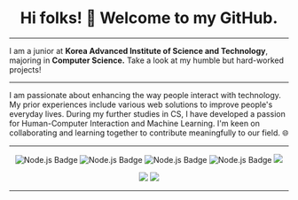 <h1  align="center"> Hi folks! 👋 Welcome to my GitHub.</h1>
<hr>

I am a junior at **Korea Advanced Institute of Science and Technology**, majoring in **Computer Science.** Take a look at my humble but hard-worked projects!

<hr align="center">
  I am passionate about enhancing the way people interact with technology. My prior experiences include various web solutions to improve people's everyday lives. During my further studies in CS, I have developed a passion for Human-Computer Interaction and Machine Learning. I'm keen on collaborating and learning together to contribute meaningfully to our field. 🌐
 <hr>
  <tr></tr><p align="center">
    
<img src="https://img.shields.io/badge/c++-%2300599C.svg?style=for-the-badge&logo=c%2B%2B&logoColor=white" alt="Node.js Badge">
<img src="https://img.shields.io/badge/node.js-6DA55F?style=for-the-badge&logo=node.js&logoColor=white" alt="Node.js Badge">
<img src="https://img.shields.io/badge/mysql-4479A1.svg?style=for-the-badge&logo=mysql&logoColor=white" alt="Node.js Badge">
<img src="https://img.shields.io/badge/javascript-%23323330.svg?style=for-the-badge&logo=javascript&logoColor=%23F7DF1E" alt="Node.js Badge">
<img src="https://img.shields.io/badge/html5-%23E34F26.svg?style=for-the-badge&logo=html5&logoColor=white">
  </p><p align="center">
<img src="https://img.shields.io/badge/adobe%20illustrator-%23FF9A00.svg?style=for-the-badge&logo=adobe%20illustrator&logoColor=white">
<img src="https://img.shields.io/badge/Adobe%20Premiere%20Pro-9999FF.svg?style=for-the-badge&logo=Adobe%20Premiere%20Pro&logoColor=white">

</p>
  <hr>
    
<!--
**lnnew/lnnew** is a ✨ _special_ ✨ repository because its `README.md` (this file) appears on your GitHub profile.

Here are some ideas to get you started:

- 🔭 I’m currently working on ...
- 🌱 I’m currently learning ...
- 👯 I’m looking to collaborate on ...
- 🤔 I’m looking for help with ...
- 💬 Ask me about ...
- 📫 How to reach me: ...
- 😄 Pronouns: ...
- ⚡ Fun fact: ...
-->
